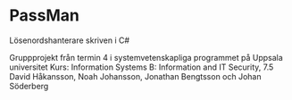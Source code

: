 # PassMan

Lösenordshanterare skriven i C#

Gruppprojekt från termin 4 i systemvetenskapliga programmet på Uppsala universitet
Kurs: Information Systems B: Information and IT Security, 7.5
David Håkansson, Noah Johansson, Jonathan Bengtsson och Johan Söderberg